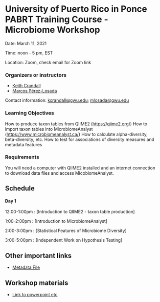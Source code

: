 # University of Puerto Rico in Ponce PABRT Training Course - Microbiome Workshop
Date: March 11, 2021

Time: noon - 5 pm, EST

Location: Zoom, check email for Zoom link

### Organizers or instructors
* [Keith Crandall](https://publichealth.gwu.edu/departments/biostatistics-and-bioinformatics/keith-crandall)
* [Marcos Pérez-Losada](https://publichealth.gwu.edu/departments/biostatistics-and-bioinformatics/marcos-perez-losada)


Contact information: kcrandall@gwu.edu; mlosada@gwu.edu

### Learning Objectives
How to produce taxon tables from QIIME2 (https://qiime2.org/)
How to import taxon tables into MicrobiomeAnalyst (https://www.microbiomeanalyst.ca/)
How to calculate alpha-diversity, beta-diversity, etc.
How to test for associations of diversity measures and metadata features

### Requirements
You will need a computer with QIIME2 installed and an internet connection to download data files and access MicobiomeAnalyst.

## Schedule
#### Day 1
12:00-1:00pm : [Introduction to QIIME2 - taxon table production]

1:00-2:00pm : [Introduction to MicrobiomeAnalyst]

2:00-3:00pm : [Statistical Features of Microbiome Diversity]

3:00-5:00pm : [Independent Work on Hypothesis Testing]

## Other important links
* [Metadata File](firstlink)

## Workshop materials
* [Link to powerpoint etc](powerpoint.pdf)


